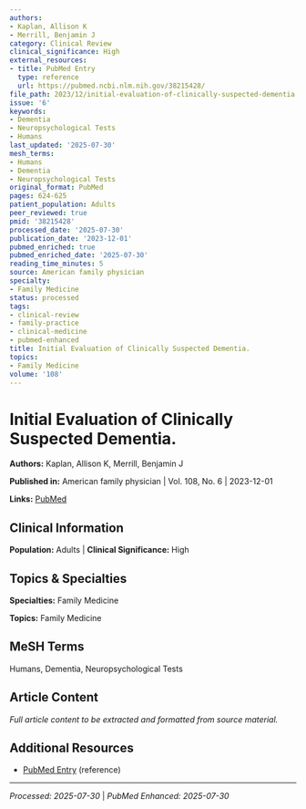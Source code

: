 ```yaml
---
authors:
- Kaplan, Allison K
- Merrill, Benjamin J
category: Clinical Review
clinical_significance: High
external_resources:
- title: PubMed Entry
  type: reference
  url: https://pubmed.ncbi.nlm.nih.gov/38215428/
file_path: 2023/12/initial-evaluation-of-clinically-suspected-dementia.md
issue: '6'
keywords:
- Dementia
- Neuropsychological Tests
- Humans
last_updated: '2025-07-30'
mesh_terms:
- Humans
- Dementia
- Neuropsychological Tests
original_format: PubMed
pages: 624-625
patient_population: Adults
peer_reviewed: true
pmid: '38215428'
processed_date: '2025-07-30'
publication_date: '2023-12-01'
pubmed_enriched: true
pubmed_enriched_date: '2025-07-30'
reading_time_minutes: 5
source: American family physician
specialty:
- Family Medicine
status: processed
tags:
- clinical-review
- family-practice
- clinical-medicine
- pubmed-enhanced
title: Initial Evaluation of Clinically Suspected Dementia.
topics:
- Family Medicine
volume: '108'
---
```


# Initial Evaluation of Clinically Suspected Dementia.

**Authors:** Kaplan, Allison K, Merrill, Benjamin J

**Published in:** American family physician | Vol. 108, No. 6 | 2023-12-01

**Links:** [PubMed](https://pubmed.ncbi.nlm.nih.gov/38215428/)

## Clinical Information

**Population:** Adults | **Clinical Significance:** High

## Topics & Specialties

**Specialties:** Family Medicine

**Topics:** Family Medicine

## MeSH Terms

Humans, Dementia, Neuropsychological Tests

## Article Content

*Full article content to be extracted and formatted from source material.*

## Additional Resources

- [PubMed Entry](https://pubmed.ncbi.nlm.nih.gov/38215428/) (reference)

---

*Processed: 2025-07-30* | *PubMed Enhanced: 2025-07-30*

